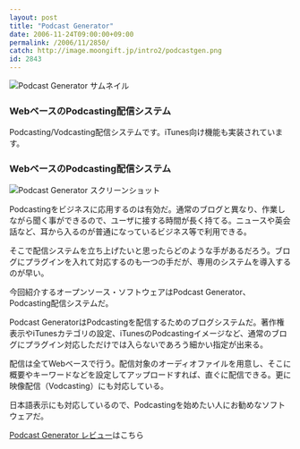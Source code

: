 ```yaml
---
layout: post
title: "Podcast Generator"
date: 2006-11-24T09:00:00+09:00
permalink: /2006/11/2850/
catch: http://image.moongift.jp/intro2/podcastgen.png
id: 2843
---
```

 ![Podcast Generator サムネイル](http://image.moongift.jp/intro2/podcastgen.t.png "Podcast Generator サムネイル")
  

### WebベースのPodcasting配信システム
  
Podcasting/Vodcasting配信システムです。iTunes向け機能も実装されています。  
<!--more-->  

### WebベースのPodcasting配信システム
  

![Podcast Generator スクリーンショット](http://image.moongift.jp/intro2/podcastgen.png "Podcast Generator スクリーンショット")

  

Podcastingをビジネスに応用するのは有効だ。通常のブログと異なり、作業しながら聞く事ができるので、ユーザに接する時間が長く持てる。ニュースや英会話など、耳から入るのが普通になっているビジネス等で利用できる。

  

そこで配信システムを立ち上げたいと思ったらどのような手があるだろう。ブログにプラグインを入れて対応するのも一つの手だが、専用のシステムを導入するのが早い。

  

今回紹介するオープンソース・ソフトウェアはPodcast Generator、Podcasting配信システムだ。

  

Podcast GeneratorはPodcastingを配信するためのブログシステムだ。著作権表示やiTunesカテゴリの設定、iTunesのPodcastingイメージなど、通常のブログにプラグイン対応しただけでは入らないであろう細かい指定が出来る。

  

配信は全てWebベースで行う。配信対象のオーディオファイルを用意し、そこに概要やキーワードなどを設定してアップロードすれば、直ぐに配信できる。更に映像配信（Vodcasting）にも対応している。

  

日本語表示にも対応しているので、Podcastingを始めたい人にお勧めなソフトウェアだ。

  

[Podcast Generator レビュー](http://oss.moongift.jp/review/i-2851.html)はこちら

